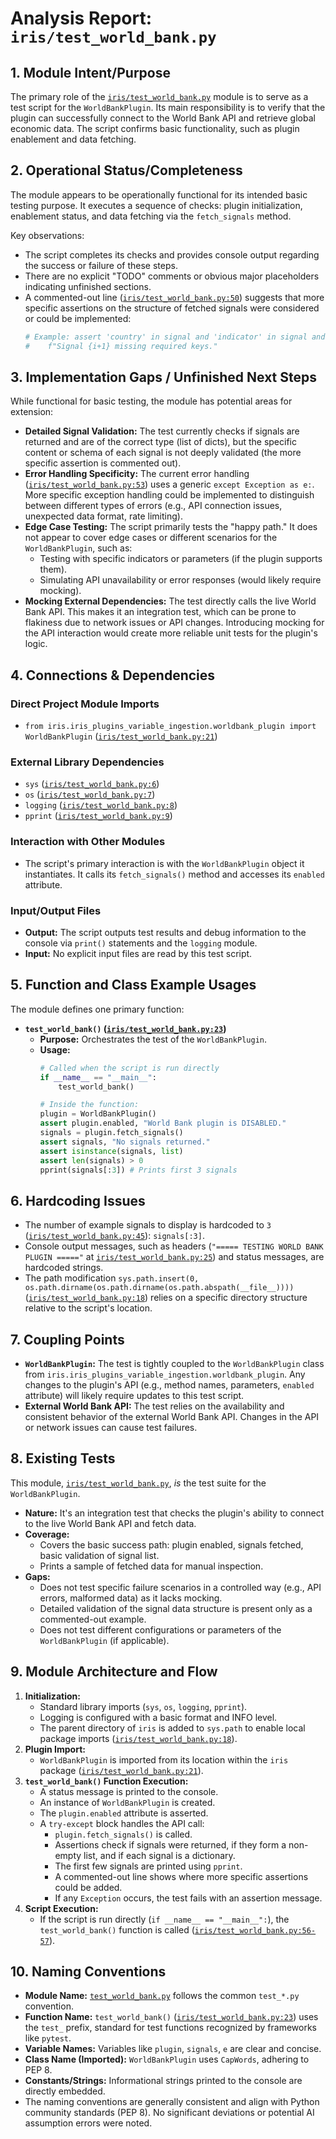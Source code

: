 # Analysis Report: `iris/test_world_bank.py`

## 1. Module Intent/Purpose

The primary role of the [`iris/test_world_bank.py`](iris/test_world_bank.py:1) module is to serve as a test script for the `WorldBankPlugin`. Its main responsibility is to verify that the plugin can successfully connect to the World Bank API and retrieve global economic data. The script confirms basic functionality, such as plugin enablement and data fetching.

## 2. Operational Status/Completeness

The module appears to be operationally functional for its intended basic testing purpose. It executes a sequence of checks: plugin initialization, enablement status, and data fetching via the `fetch_signals` method.

Key observations:
- The script completes its checks and provides console output regarding the success or failure of these steps.
- There are no explicit "TODO" comments or obvious major placeholders indicating unfinished sections.
- A commented-out line ([`iris/test_world_bank.py:50`](iris/test_world_bank.py:50)) suggests that more specific assertions on the structure of fetched signals were considered or could be implemented:
  ```python
  # Example: assert 'country' in signal and 'indicator' in signal and 'value' in signal, \
  #    f"Signal {i+1} missing required keys."
  ```

## 3. Implementation Gaps / Unfinished Next Steps

While functional for basic testing, the module has potential areas for extension:
*   **Detailed Signal Validation:** The test currently checks if signals are returned and are of the correct type (list of dicts), but the specific content or schema of each signal is not deeply validated (the more specific assertion is commented out).
*   **Error Handling Specificity:** The current error handling ([`iris/test_world_bank.py:53`](iris/test_world_bank.py:53)) uses a generic `except Exception as e:`. More specific exception handling could be implemented to distinguish between different types of errors (e.g., API connection issues, unexpected data format, rate limiting).
*   **Edge Case Testing:** The script primarily tests the "happy path." It does not appear to cover edge cases or different scenarios for the `WorldBankPlugin`, such as:
    *   Testing with specific indicators or parameters (if the plugin supports them).
    *   Simulating API unavailability or error responses (would likely require mocking).
*   **Mocking External Dependencies:** The test directly calls the live World Bank API. This makes it an integration test, which can be prone to flakiness due to network issues or API changes. Introducing mocking for the API interaction would create more reliable unit tests for the plugin's logic.

## 4. Connections & Dependencies

### Direct Project Module Imports
-   `from iris.iris_plugins_variable_ingestion.worldbank_plugin import WorldBankPlugin` ([`iris/test_world_bank.py:21`](iris/test_world_bank.py:21))

### External Library Dependencies
-   `sys` ([`iris/test_world_bank.py:6`](iris/test_world_bank.py:6))
-   `os` ([`iris/test_world_bank.py:7`](iris/test_world_bank.py:7))
-   `logging` ([`iris/test_world_bank.py:8`](iris/test_world_bank.py:8))
-   `pprint` ([`iris/test_world_bank.py:9`](iris/test_world_bank.py:9))

### Interaction with Other Modules
-   The script's primary interaction is with the `WorldBankPlugin` object it instantiates. It calls its `fetch_signals()` method and accesses its `enabled` attribute.

### Input/Output Files
-   **Output:** The script outputs test results and debug information to the console via `print()` statements and the `logging` module.
-   **Input:** No explicit input files are read by this test script.

## 5. Function and Class Example Usages

The module defines one primary function:

*   **`test_world_bank()` ([`iris/test_world_bank.py:23`](iris/test_world_bank.py:23))**
    *   **Purpose:** Orchestrates the test of the `WorldBankPlugin`.
    *   **Usage:**
        ```python
        # Called when the script is run directly
        if __name__ == "__main__":
            test_world_bank()

        # Inside the function:
        plugin = WorldBankPlugin()
        assert plugin.enabled, "World Bank plugin is DISABLED."
        signals = plugin.fetch_signals()
        assert signals, "No signals returned."
        assert isinstance(signals, list)
        assert len(signals) > 0
        pprint(signals[:3]) # Prints first 3 signals
        ```

## 6. Hardcoding Issues

-   The number of example signals to display is hardcoded to `3` ([`iris/test_world_bank.py:45`](iris/test_world_bank.py:45)): `signals[:3]`.
-   Console output messages, such as headers (`"===== TESTING WORLD BANK PLUGIN ====="` at [`iris/test_world_bank.py:25`](iris/test_world_bank.py:25)) and status messages, are hardcoded strings.
-   The path modification `sys.path.insert(0, os.path.dirname(os.path.dirname(os.path.abspath(__file__))))` ([`iris/test_world_bank.py:18`](iris/test_world_bank.py:18)) relies on a specific directory structure relative to the script's location.

## 7. Coupling Points

-   **`WorldBankPlugin`:** The test is tightly coupled to the `WorldBankPlugin` class from `iris.iris_plugins_variable_ingestion.worldbank_plugin`. Any changes to the plugin's API (e.g., method names, parameters, `enabled` attribute) will likely require updates to this test script.
-   **External World Bank API:** The test relies on the availability and consistent behavior of the external World Bank API. Changes in the API or network issues can cause test failures.

## 8. Existing Tests

This module, [`iris/test_world_bank.py`](iris/test_world_bank.py:1), *is* the test suite for the `WorldBankPlugin`.
-   **Nature:** It's an integration test that checks the plugin's ability to connect to the live World Bank API and fetch data.
-   **Coverage:**
    -   Covers the basic success path: plugin enabled, signals fetched, basic validation of signal list.
    -   Prints a sample of fetched data for manual inspection.
-   **Gaps:**
    -   Does not test specific failure scenarios in a controlled way (e.g., API errors, malformed data) as it lacks mocking.
    -   Detailed validation of the signal data structure is present only as a commented-out example.
    -   Does not test different configurations or parameters of the `WorldBankPlugin` (if applicable).

## 9. Module Architecture and Flow

1.  **Initialization:**
    *   Standard library imports (`sys`, `os`, `logging`, `pprint`).
    *   Logging is configured with a basic format and INFO level.
    *   The parent directory of `iris` is added to `sys.path` to enable local package imports ([`iris/test_world_bank.py:18`](iris/test_world_bank.py:18)).
2.  **Plugin Import:**
    *   `WorldBankPlugin` is imported from its location within the `iris` package ([`iris/test_world_bank.py:21`](iris/test_world_bank.py:21)).
3.  **`test_world_bank()` Function Execution:**
    *   A status message is printed to the console.
    *   An instance of `WorldBankPlugin` is created.
    *   The `plugin.enabled` attribute is asserted.
    *   A `try-except` block handles the API call:
        *   `plugin.fetch_signals()` is called.
        *   Assertions check if signals were returned, if they form a non-empty list, and if each signal is a dictionary.
        *   The first few signals are printed using `pprint`.
        *   A commented-out line shows where more specific assertions could be added.
        *   If any `Exception` occurs, the test fails with an assertion message.
4.  **Script Execution:**
    *   If the script is run directly (`if __name__ == "__main__":`), the `test_world_bank()` function is called ([`iris/test_world_bank.py:56-57`](iris/test_world_bank.py:56-57)).

## 10. Naming Conventions

-   **Module Name:** [`test_world_bank.py`](iris/test_world_bank.py:1) follows the common `test_*.py` convention.
-   **Function Name:** `test_world_bank()` ([`iris/test_world_bank.py:23`](iris/test_world_bank.py:23)) uses the `test_` prefix, standard for test functions recognized by frameworks like `pytest`.
-   **Variable Names:** Variables like `plugin`, `signals`, `e` are clear and concise.
-   **Class Name (Imported):** `WorldBankPlugin` uses `CapWords`, adhering to PEP 8.
-   **Constants/Strings:** Informational strings printed to the console are directly embedded.
-   The naming conventions are generally consistent and align with Python community standards (PEP 8). No significant deviations or potential AI assumption errors were noted.